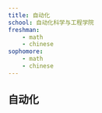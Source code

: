 ```yaml
---
title: 自动化
school: 自动化科学与工程学院
freshman:
    - math
    - chinese
sophomore:
    - math
    - chinese
---
```


## 自动化
